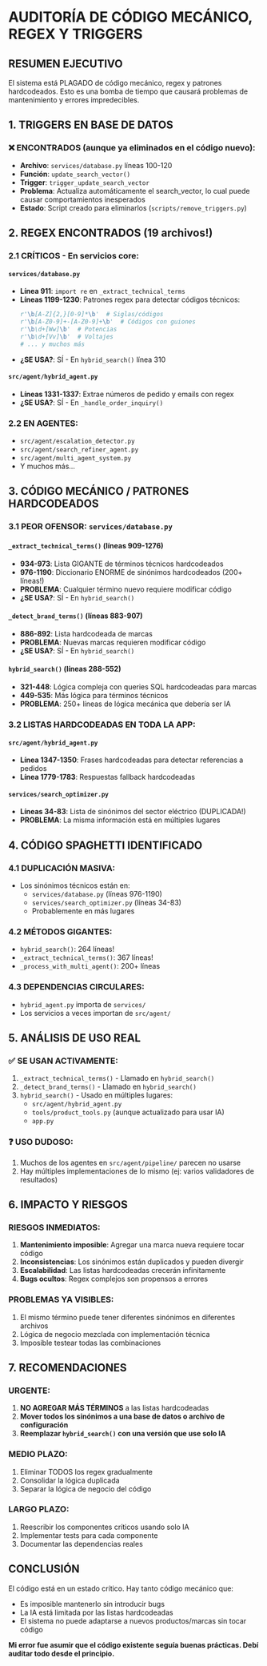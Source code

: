 # AUDITORÍA DE CÓDIGO MECÁNICO, REGEX Y TRIGGERS

## RESUMEN EJECUTIVO
El sistema está PLAGADO de código mecánico, regex y patrones hardcodeados. Esto es una bomba de tiempo que causará problemas de mantenimiento y errores impredecibles.

## 1. TRIGGERS EN BASE DE DATOS

### ❌ ENCONTRADOS (aunque ya eliminados en el código nuevo):
- **Archivo**: `services/database.py` líneas 100-120
- **Función**: `update_search_vector()` 
- **Trigger**: `trigger_update_search_vector`
- **Problema**: Actualiza automáticamente el search_vector, lo cual puede causar comportamientos inesperados
- **Estado**: Script creado para eliminarlos (`scripts/remove_triggers.py`)

## 2. REGEX ENCONTRADOS (19 archivos!)

### 2.1 CRÍTICOS - En servicios core:

#### `services/database.py`
- **Línea 911**: `import re` en `_extract_technical_terms`
- **Líneas 1199-1230**: Patrones regex para detectar códigos técnicos:
  ```python
  r'\b[A-Z]{2,}[0-9]*\b'  # Siglas/códigos
  r'\b[A-Z0-9]+-[A-Z0-9]+\b'  # Códigos con guiones
  r'\b\d+[Ww]\b'  # Potencias
  r'\b\d+[Vv]\b'  # Voltajes
  # ... y muchos más
  ```
- **¿SE USA?**: SÍ - En `hybrid_search()` línea 310

#### `src/agent/hybrid_agent.py`
- **Líneas 1331-1337**: Extrae números de pedido y emails con regex
- **¿SE USA?**: SÍ - En `_handle_order_inquiry()`

### 2.2 EN AGENTES:
- `src/agent/escalation_detector.py`
- `src/agent/search_refiner_agent.py`
- `src/agent/multi_agent_system.py`
- Y muchos más...

## 3. CÓDIGO MECÁNICO / PATRONES HARDCODEADOS

### 3.1 PEOR OFENSOR: `services/database.py`

#### `_extract_technical_terms()` (líneas 909-1276)
- **934-973**: Lista GIGANTE de términos técnicos hardcodeados
- **976-1190**: Diccionario ENORME de sinónimos hardcodeados (200+ líneas!)
- **PROBLEMA**: Cualquier término nuevo requiere modificar código
- **¿SE USA?**: SÍ - En `hybrid_search()`

#### `_detect_brand_terms()` (líneas 883-907)
- **886-892**: Lista hardcodeada de marcas
- **PROBLEMA**: Nuevas marcas requieren modificar código
- **¿SE USA?**: SÍ - En `hybrid_search()`

#### `hybrid_search()` (líneas 288-552)
- **321-448**: Lógica compleja con queries SQL hardcodeadas para marcas
- **449-535**: Más lógica para términos técnicos
- **PROBLEMA**: 250+ líneas de lógica mecánica que debería ser IA

### 3.2 LISTAS HARDCODEADAS EN TODA LA APP:

#### `src/agent/hybrid_agent.py`
- **Línea 1347-1350**: Frases hardcodeadas para detectar referencias a pedidos
- **Línea 1779-1783**: Respuestas fallback hardcodeadas

#### `services/search_optimizer.py`
- **Líneas 34-83**: Lista de sinónimos del sector eléctrico (DUPLICADA!)
- **PROBLEMA**: La misma información está en múltiples lugares

## 4. CÓDIGO SPAGHETTI IDENTIFICADO

### 4.1 DUPLICACIÓN MASIVA:
- Los sinónimos técnicos están en:
  - `services/database.py` (líneas 976-1190)
  - `services/search_optimizer.py` (líneas 34-83)
  - Probablemente en más lugares

### 4.2 MÉTODOS GIGANTES:
- `hybrid_search()`: 264 líneas!
- `_extract_technical_terms()`: 367 líneas!
- `_process_with_multi_agent()`: 200+ líneas

### 4.3 DEPENDENCIAS CIRCULARES:
- `hybrid_agent.py` importa de `services/`
- Los servicios a veces importan de `src/agent/`

## 5. ANÁLISIS DE USO REAL

### ✅ SE USAN ACTIVAMENTE:
1. `_extract_technical_terms()` - Llamado en `hybrid_search()`
2. `_detect_brand_terms()` - Llamado en `hybrid_search()`
3. `hybrid_search()` - Usado en múltiples lugares:
   - `src/agent/hybrid_agent.py`
   - `tools/product_tools.py` (aunque actualizado para usar IA)
   - `app.py`

### ❓ USO DUDOSO:
1. Muchos de los agentes en `src/agent/pipeline/` parecen no usarse
2. Hay múltiples implementaciones de lo mismo (ej: varios validadores de resultados)

## 6. IMPACTO Y RIESGOS

### RIESGOS INMEDIATOS:
1. **Mantenimiento imposible**: Agregar una marca nueva requiere tocar código
2. **Inconsistencias**: Los sinónimos están duplicados y pueden divergir
3. **Escalabilidad**: Las listas hardcodeadas crecerán infinitamente
4. **Bugs ocultos**: Regex complejos son propensos a errores

### PROBLEMAS YA VISIBLES:
1. El mismo término puede tener diferentes sinónimos en diferentes archivos
2. Lógica de negocio mezclada con implementación técnica
3. Imposible testear todas las combinaciones

## 7. RECOMENDACIONES

### URGENTE:
1. **NO AGREGAR MÁS TÉRMINOS** a las listas hardcodeadas
2. **Mover todos los sinónimos a una base de datos o archivo de configuración**
3. **Reemplazar `hybrid_search()` con una versión que use solo IA**

### MEDIO PLAZO:
1. Eliminar TODOS los regex gradualmente
2. Consolidar la lógica duplicada
3. Separar la lógica de negocio del código

### LARGO PLAZO:
1. Reescribir los componentes críticos usando solo IA
2. Implementar tests para cada componente
3. Documentar las dependencias reales

## CONCLUSIÓN

El código está en un estado crítico. Hay tanto código mecánico que:
- Es imposible mantenerlo sin introducir bugs
- La IA está limitada por las listas hardcodeadas
- El sistema no puede adaptarse a nuevos productos/marcas sin tocar código

**Mi error fue asumir que el código existente seguía buenas prácticas. Debí auditar todo desde el principio.**